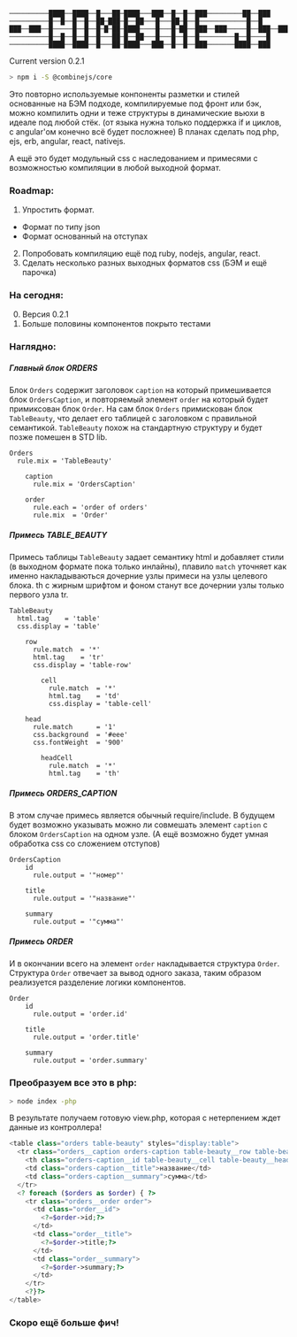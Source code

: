 ```
──────────████──████──█───██─████───███──█──█──███─────────██──███
──────────█──█──█──█──██─███─█──██───█───██─█──█────────────█──█
███──███──█─────█──█──█─█─██─████────█───█─██──███──███─────█──███──███──███
──────────█──█──█──█──█───██─█──██───█───█──█──█─────────█──█────█
──────────████──████──█───██─████───███──█──█──███───────████──███
```

Current version 0.2.1
```bash
> npm i -S @combinejs/core
```

Это повторно используемые конпоненты разметки и стилей основанные на БЭМ подходе,
компилируемые под фронт или бэк, можно компилить одни и теже структуры в динамические вьюхи в идеале под любой стёк.
(от языка нужна только поддержка if и циклов, c angular'ом конечно всё будет посложнее)
В планах сделать под php, ejs, erb, angular, react, nativejs.

А ещё это будет модульный css с наследованием и примесями с возможностью компиляции в любой выходной формат.

### Roadmap:
1.  Упростить формат.
  * Формат по типу json
  * Формат основанный на отступах
  
2.  Попробовать компиляцию ещё под ruby, nodejs, angular, react.
3.  Сделать несколько разных выходных форматов css (БЭМ и ещё парочка)

### На сегодня:
0. Версия 0.2.1 
1. Больше половины компонентов покрыто тестами

### Наглядно:

##### Главный блок ORDERS
Блок `Orders` содержит заголовок `caption` на который примешивается блок `OrdersCaption`, и повторяемый элемент
`order` на который будет примиксован блок `Order`. На сам блок `Orders` примискован блок `TableBeauty`, что делает его таблицей с заголовком c правильной семантикой. 
`TableBeauty` похож на стандартную структуру и будет позже помешен в STD lib.

```
Orders
  rule.mix = 'TableBeauty'

    caption
      rule.mix = 'OrdersCaption'

    order
      rule.each = 'order of orders'
      rule.mix  = 'Order'
```

##### Примесь TABLE_BEAUTY
Примесь таблицы `TableBeauty` задает семантику html и добавляет стили (в выходном формате пока только инлайны),
плавило `match` уточняет как именно накладываються дочерние узлы примеси на узлы целевого блока.
th с жирным шрифтом и фоном станут все дочернии узлы только первого узла tr.

```
TableBeauty
  html.tag    = 'table'
  css.display = 'table'

    row
      rule.match  = '*'
      html.tag    = 'tr'
      css.display = 'table-row'

        cell
          rule.match  = '*'
          html.tag    = 'td'
          css.display = 'table-cell'

    head
      rule.match      = '1'
      css.background  = '#eee'
      css.fontWeight  = '900'

        headCell
          rule.match  = '*'
          html.tag    = 'th'
```

##### Примесь ORDERS_CAPTION
В этом случае примесь является обычный require/include. В будущем будет возможно указывать можно ли совмешать элемент `caption` c блоком `OrdersCaption` на одном узле. (А ещё возможно будет умная обработка css со сложением отступов)

```
OrdersCaption
    id
      rule.output = '"номер"'

    title
      rule.output = '"название"'

    summary
      rule.output = '"сумма"'
```

##### Примесь ORDER
И в окончании всего на элемент `order` накладывается структура `Order`. Структура `Order` отвечает за вывод одного заказа, таким образом реализуется разделение логики компонентов.

```
Order
    id
      rule.output = 'order.id'

    title
      rule.output = 'order.title'

    summary
      rule.output = 'order.summary'
```

### Преобразуем все это в php:
```bash
> node index -php
```

В результате получаем готовую view.php, которая с нетерпением ждет данные из контроллера!
```php
<table class="orders table-beauty" styles="display:table">
  <tr class="orders__caption orders-caption table-beauty__row table-beauty__head" styles="display:table-row;background:#eee;font-weight:900">
    <th class="orders-caption__id table-beauty__cell table-beauty__head-cell" styles="display:table-cell">номер</th>
    <td class="orders-caption__title">название</td>
    <td class="orders-caption__summary">сумма</td>
  </tr>
  <? foreach ($orders as $order) { ?>
    <tr class="orders__order order">
      <td class="order__id">
        <?=$order->id;?>
      </td>
      <td class="order__title">
        <?=$order->title;?>
      </td>
      <td class="order__summary">
        <?=$order->summary;?>
      </td>
    </tr>
    <?}?>
</table>
```

### Скоро ещё больше фич!
